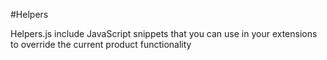 #Helpers

Helpers.js include JavaScript snippets that you can use in your extensions to override the current product functionality
